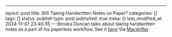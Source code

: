 ---
layout: post
title: Still Taking Handwritten Notes on Paper?
categories: []
tags: []
status: publish
type: post
published: true
meta: {}
last_modified_at: 2024-11-07 23:40:35
---Brooks Duncan talks about taking handwritten notes as a part of his paperless workflow. See it 
[here](http://www.documentsnap.com/evernote-handwritten-notes/#fnref:2) Via 
[Macdrifter](http://Macdrifter.com)
